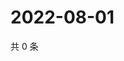 # 2022-08-01

共 0 条

<!-- BEGIN WEIBO -->
<!-- 最后更新时间 Mon Aug 01 2022 15:20:23 GMT+0800 (China Standard Time) -->

<!-- END WEIBO -->
